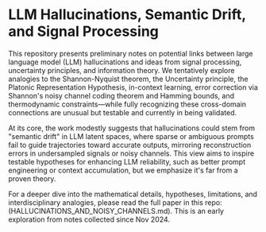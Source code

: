 # LLM Hallucinations, Semantic Drift, and Signal Processing

This repository presents preliminary notes on potential links between large language model (LLM) hallucinations and ideas from signal processing, 
uncertainty principles, and information theory. 
We tentatively explore analogies to the Shannon-Nyquist theorem, the Uncertainty principle, the Platonic Representation Hypothesis, 
in-context learning, error correction via Shannon's noisy channel coding theorem and Hamming bounds, 
and thermodynamic constraints—while fully recognizing these cross-domain connections are unusual but testable and currently in being validated.

At its core, the work modestly suggests that hallucinations could stem from "semantic drift" in LLM latent spaces, 
where sparse or ambiguous prompts fail to guide trajectories toward accurate outputs, 
mirroring reconstruction errors in undersampled signals or noisy channels. 
This view aims to inspire testable hypotheses for enhancing LLM reliability, 
such as better prompt engineering or context accumulation, but we emphasize it's far from a proven theory.

For a deeper dive into the mathematical details, hypotheses, limitations, and interdisciplinary analogies, 
please read the full paper in this repo: (HALLUCINATIONS_AND_NOISY_CHANNELS.md). 
This is an early exploration from notes collected since Nov 2024.

